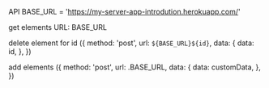 API BASE_URL = 'https://my-server-app-introdution.herokuapp.com/'

get elements URL: BASE_URL

delete element for id ({ method: 'post', url: `${BASE_URL}${id}`, data: { data:
id, }, })

add elements ({ method: 'post', url: .BASE_URL, data: { data: customData, }, })
